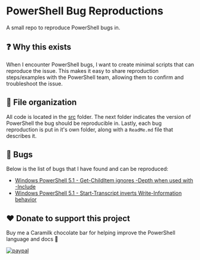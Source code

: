 # PowerShell Bug Reproductions

A small repo to reproduce PowerShell bugs in.

## ❓ Why this exists

When I encounter PowerShell bugs, I want to create minimal scripts that can reproduce the issue.
This makes it easy to share reproduction steps/examples with the PowerShell team, allowing them to confirm and troubleshoot the issue.

## 📁 File organization

All code is located in the [src](/src/) folder.
The next folder indicates the version of PowerShell the bug should be reproducible in.
Lastly, each bug reproduction is put in it's own folder, along with a `ReadMe.md` file that describes it.

## 🐞 Bugs

Below is the list of bugs that I have found and can be reproduced:

- [Windows PowerShell 5.1 - Get-ChildItem ignores -Depth when used with -Include](src/5.1/Get-ChildItemIgnoresDepthParameter/ReadMe.md)
- [Windows PowerShell 5.1 - Start-Transcript inverts Write-Information behavior](src/5.1/Start-TranscriptInvertsWrite-Information/ReadMe.md)

## ❤️ Donate to support this project

Buy me a Caramilk chocolate bar for helping improve the PowerShell language and docs 🙂

[![paypal](https://www.paypalobjects.com/en_US/i/btn/btn_donateCC_LG.gif)](https://www.paypal.me/deadlydogDan/5USD)

